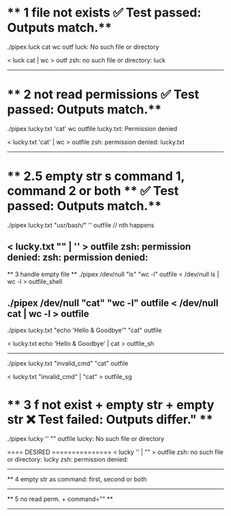 ** 1 file not exists  ✅ Test passed: Outputs match.**
======================================================

./pipex luck cat wc outf
luck: No such file or directory

 < luck cat | wc > outf
zsh: no such file or directory: luck

--------------------------------

** 2 not read permissions ✅ Test passed: Outputs match.**
===========================================================

./pipex lucky.txt 'cat' wc outfile
lucky.txt: Permission denied

< lucky.txt 'cat' | wc > outfile
zsh: permission denied: lucky.txt

-----------------------------------

** 2.5 empty str s command 1, command 2 or both ** ✅ Test passed: Outputs match.**
===================================================

./pipex lucky.txt "usr/bash/" '' outfile // nth happens

< lucky.txt "" | '' > outfile
zsh: permission denied: 
zsh: permission denied: 
---------------------------------------------------

** 3 handle empty file **
./pipex /dev/null "ls" "wc -l" outfile
< /dev/null ls | wc -l > outfile_shell

./pipex /dev/null "cat" "wc -l" outfile
< /dev/null cat | wc -l > outfile
------------------------------------------------

./pipex lucky.txt "echo 'Hello & Goodbye'" "cat" outfile

< lucky.txt echo 'Hello & Goodbye' | cat > outfile_sh

---------------------------------
./pipex lucky.txt "invalid_cmd" "cat" outfile

< lucky.txt "invalid_cmd" | "cat" > outfile_sg



 



** 3 f not exist + empty str + empty str ❌ Test failed: Outputs differ." **
==============================================================================

./pipex lucky '' "" outfile
lucky: No such file or directory

==== DESIRED ===============
< lucky '' | "" > outfile
zsh: no such file or directory: lucky
zsh: permission denied: 

------------------------------------
** 4 empty str as command: first, second or both 


-----------------------------------------------

** 5 no read perm. + command="" **


-------------------------------